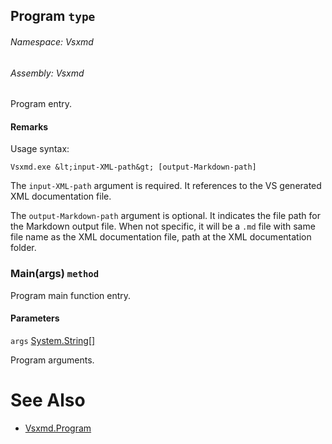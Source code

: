 <a name='T-Vsxmd-Program'></a>
## Program `type`

###### Namespace:  Vsxmd

###### Assembly:  Vsxmd

Program entry.

#### Remarks

Usage syntax:

```
Vsxmd.exe &lt;input-XML-path&gt; [output-Markdown-path]
```

The `input-XML-path` argument is required. It references to the VS generated XML documentation file.

The `output-Markdown-path` argument is optional. It indicates the file path for the Markdown output file. When not specific, it will be a `.md` file with same file name as the XML documentation file, path at the XML documentation folder.

<a name='M-Vsxmd-Program-Main-System-String[]-'></a>
### Main(args) `method`

Program main function entry.

#### Parameters

`args`  [System.String[]](http://msdn.microsoft.com/query/dev14.query?appId=Dev14IDEF1&l=EN-US&k=k:System.String[])  

Program arguments.

# See Also

- [Vsxmd.Program](/Vsxmd.Program.md/#T-Vsxmd-Program)
